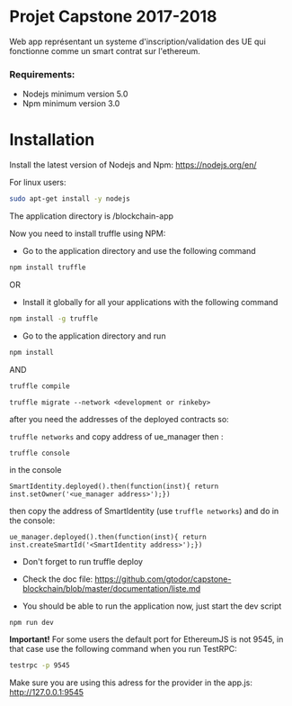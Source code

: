 # Projet Capstone 2017-2018

Web app représentant un systeme d'inscription/validation des UE qui fonctionne comme un smart contrat sur l'ethereum.


### Requirements:
- Nodejs minimum version 5.0
- Npm minimum version 3.0

# Installation
Install the latest version of Nodejs and Npm:
https://nodejs.org/en/

For linux users: 
```sh
sudo apt-get install -y nodejs
```

The application directory is /blockchain-app

Now you need to install truffle using NPM:
- Go to the application directory and use the following command
```sh
npm install truffle
```

OR

- Install it globally for all your applications with the following command

```sh
npm install -g truffle
```

- Go to the application directory and run
```sh
npm install
```
AND
```sh
truffle compile
```
```truffle migrate --network <development or rinkeby>```

after you need the addresses of the deployed contracts so:

```truffle networks``` and copy address of ue_manager then :

```truffle console```

in the console

```SmartIdentity.deployed().then(function(inst){ return inst.setOwner('<ue_manager address>');})```

then copy the address of SmartIdentity (use ```truffle networks```) and do in the console:

```ue_manager.deployed().then(function(inst){ return inst.createSmartId('<SmartIdentity address>');})```

- Don't forget to run truffle deploy

- Check the doc file:  https://github.com/gtodor/capstone-blockchain/blob/master/documentation/liste.md

- You should be able to run the application now, just start the dev script
```sh
npm run dev
```
**Important!** For some users the default port for EthereumJS is not 9545, in that case use the following command when you run TestRPC:
```sh
testrpc -p 9545
```
Make sure you are using this adress for the provider in the app.js: http://127.0.0.1:9545


